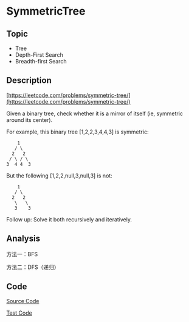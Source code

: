 # SymmetricTree #

## Topic

- Tree
- Depth-First Search
- Breadth-first Search

## Description

[https://leetcode.com/problems/symmetric-tree/](https://leetcode.com/problems/symmetric-tree/)

Given a binary tree, check whether it is a mirror of itself (ie, symmetric around its center).

For example, this binary tree [1,2,2,3,4,4,3] is symmetric:

```
    1
   / \
  2   2
 / \ / \
3  4 4  3
```

But the following [1,2,2,null,3,null,3] is not:

```
    1
   / \
  2   2
   \   \
   3    3
```

Follow up: Solve it both recursively and iteratively.



## Analysis

方法一：BFS

方法二：DFS（递归）


## Code

[Source Code](SymmetricTree.java)

[Test Code](../../../../../test/java/com/lun/easy/SymmetricTreeTest.java)

